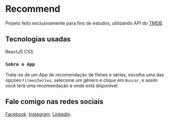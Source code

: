 # Recommend

Projeto feito exclusivamente para fins de estudos, utilizando API do [TMDB](https://www.themoviedb.org/documentation/api).

## Tecnologias usadas

ReactJS
CSS

### `Sobre o App`

Trata-se de um App de recomendação de filmes e séries, escolha uma das opções `Filmes`/`Séries`, selecione um gênero e clique em `Buscar`, e assim você terá uma recomendação e onde está disponível.

## Fale comigo nas redes sociais

[Facebook](https://www.facebook.com/profile.php?id=100006799118979).
[Instagram](https://www.instagram.com/leonardoreis5448/).
[Linkedin](www.linkedin.com/in/leonardo-reis-81a2a4135).
